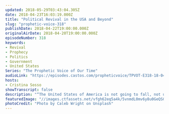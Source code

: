 ```yaml
---
updated: 2018-05-29T03:43:04.305Z
date: 2018-04-23T16:03:19.000Z
title: "Political Revival in the USA and Beyond"
slug: "prophetic-voice-318"
publishDate: 2018-04-22T19:00:00.000Z
originalAirDate: 2018-04-20T19:00:00.000Z
episodeNumber: 318
keywords:
- Revival
- Prophecy
- Politics
- Government
- United States
Series: "The Prophetic Voice of Our Time"
audioLink: "https://episodes.castos.com/propheticvoice/TPVOT-E318-18-04-21-22-Political-Revival-in-the-USA-and-Beyond.mp3"
hosts:
- Cristina Sosso
showTranscript: false
description: "“The United States of America is not going to fall, not under our watch in Jesus’ name!... The Lord directed me a few weeks ago to go to Washington D.C. to pray for our country, political leaders, and to release prophecies... So we obeyed God… This is one thing about the Holy Spirit. He will not tell you the exact specific of why He’s sending you somewhere but He has your back. He will protect you, and you need to follow those instructions to the letter… and even if it’s not something great in your eyes, it’s very important to God that you put Him first and that you obey.” Key scripture: Isaiah 45:8"
featuredImage: "//images.ctfassets.net/vfgh62eq5a4k/5vnmdL0mv6y8u0GeQSGcwU/b62dfb714db0233e56c52d3466043fd1/caleb-wright-14716-unsplash.jpg"
photoCredit: "Photo by Caleb Wright on Unsplash"
---
```

